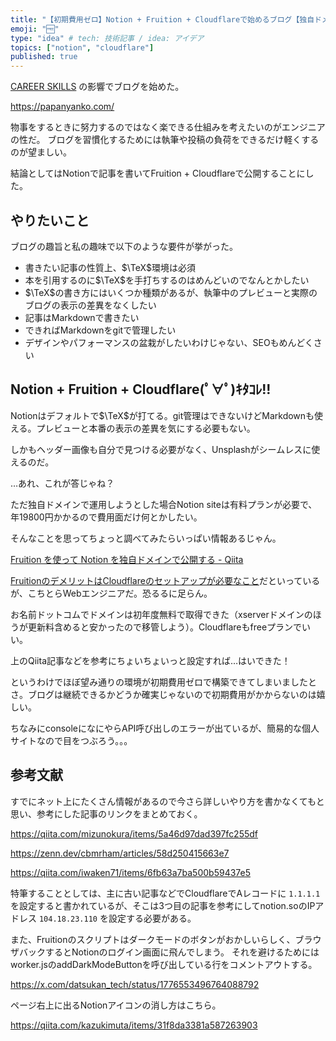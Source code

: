 ```yaml
---
title: "【初期費用ゼロ】Notion + Fruition + Cloudflareで始めるブログ【独自ドメイン】"
emoji: "🆓"
type: "idea" # tech: 技術記事 / idea: アイデア
topics: ["notion", "cloudflare"]
published: true
---
```


[CAREER SKILLS](https://www.amazon.co.jp/CAREER-SKILLS-%E3%82%BD%E3%83%95%E3%83%88%E3%82%A6%E3%82%A7%E3%82%A2%E9%96%8B%E7%99%BA%E8%80%85%E3%81%AE%E5%AE%8C%E5%85%A8%E3%82%AD%E3%83%A3%E3%83%AA%E3%82%A2%E3%82%AC%E3%82%A4%E3%83%89-%E3%82%B8%E3%83%A7%E3%83%B3%E3%83%BB%E3%82%BD%E3%83%B3%E3%83%A1%E3%82%BA-ebook/dp/B07FCYSNXT/ref=sr_1_1?crid=CH9JK78B567U&dib=eyJ2IjoiMSJ9.NCIHrEHKMzdF0IKnhrbpgTIFD95CDQqXm8Dw6bt_z6KjEpCbTmwvKUPUdq9s2Nl-G34tXNPCCxicx-nu4QAJmDQJTvEvzh5J-X2kueBjsy9HKkzJX1TRIZ7GVv8GIkQmBpOU9sE79QLU1B5Ium_skeDVKJnp7KtZsvf1q7aR8ur2a-DAWnq2QqoshmWJFHira0KOxArmyJE0Li22_b9cRzxEzAzGc3X-rydhnteDxSBSoIJNroaBsvdTvLobOO7vI24gpJGxAAHhVniFvEKjl07_ArjzuBJhqpGWP_dGpxY.LcudNJhUfTwaqon1OOhWLnzXpjYUnOoepkuAMBPLsUs&dib_tag=se&keywords=career+skills&qid=1720008398&sprefix=career+ski%2Caps%2C193&sr=8-1) の影響でブログを始めた。

https://papanyanko.com/

物事をするときに努力するのではなく楽できる仕組みを考えたいのがエンジニアの性だ。
ブログを習慣化するためには執筆や投稿の負荷をできるだけ軽くするのが望ましい。

結論としてはNotionで記事を書いてFruition + Cloudflareで公開することにした。

## やりたいこと

ブログの趣旨と私の趣味で以下のような要件が挙がった。

- 書きたい記事の性質上、$\TeX$環境は必須
- 本を引用するのに$\TeX$を手打ちするのはめんどいのでなんとかしたい
- $\TeX$の書き方にはいくつか種類があるが、執筆中のプレビューと実際のブログの表示の差異をなくしたい
- 記事はMarkdownで書きたい
- できればMarkdownをgitで管理したい
- デザインやパフォーマンスの盆栽がしたいわけじゃない、SEOもめんどくさい

## Notion + Fruition + Cloudflare(ﾟ∀ﾟ)ｷﾀｺﾚ!!

Notionはデフォルトで$\TeX$が打てる。git管理はできないけどMarkdownも使える。プレビューと本番の表示の差異を気にする必要もない。

しかもヘッダー画像も自分で見つける必要がなく、Unsplashがシームレスに使えるのだ。

…あれ、これが答じゃね？

ただ独自ドメインで運用しようとした場合Notion siteは有料プランが必要で、年19800円かかるので費用面だけ何とかしたい。

そんなことを思ってちょっと調べてみたらいっぱい情報あるじゃん。

[Fruition を使って Notion を独自ドメインで公開する - Qiita](https://qiita.com/mizunokura/items/5a46d97dad397fc255df)

[FruitionのデメリットはCloudflareのセットアップが必要なこと](https://stephenou.notion.site/Fruition-Free-Open-Source-Toolkit-for-Building-Websites-with-Notion-771ef38657244c27b9389734a9cbff44)だといっているが、こちとらWebエンジニアだ。恐るるに足らん。

お名前ドットコムでドメインは初年度無料で取得できた（xserverドメインのほうが更新料含めると安かったので移管しよう）。Cloudflareもfreeプランでいい。

上のQiita記事などを参考にちょいちょいっと設定すれば…はいできた！

というわけでほぼ望み通りの環境が初期費用ゼロで構築できてしまいましたとさ。ブログは継続できるかどうか確実じゃないので初期費用がかからないのは嬉しい。

ちなみにconsoleになにやらAPI呼び出しのエラーが出ているが、簡易的な個人サイトなので目をつぶろう。。。

## 参考文献

すでにネット上にたくさん情報があるので今さら詳しいやり方を書かなくてもと思い、参考にした記事のリンクをまとめておく。

https://qiita.com/mizunokura/items/5a46d97dad397fc255df

https://zenn.dev/cbmrham/articles/58d250415663e7

https://qiita.com/iwaken71/items/6fb63a7ba500b59437e5

特筆することとしては、主に古い記事などでCloudflareでAレコードに `1.1.1.1` を設定すると書かれているが、そこは3つ目の記事を参考にしてnotion.soのIPアドレス `104.18.23.110` を設定する必要がある。

また、Fruitionのスクリプトはダークモードのボタンがおかしいらしく、ブラウザバックするとNotionのログイン画面に飛んでしまう。
それを避けるためにはworker.jsのaddDarkModeButtonを呼び出している行をコメントアウトする。

https://x.com/datsukan_tech/status/1776553496764088792

ページ右上に出るNotionアイコンの消し方はこちら。

https://qiita.com/kazukimuta/items/31f8da3381a587263903